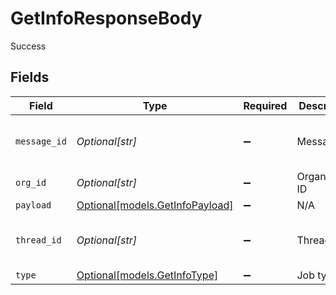 # GetInfoResponseBody

Success


## Fields

| Field                                                          | Type                                                           | Required                                                       | Description                                                    | Example                                                        |
| -------------------------------------------------------------- | -------------------------------------------------------------- | -------------------------------------------------------------- | -------------------------------------------------------------- | -------------------------------------------------------------- |
| `message_id`                                                   | *Optional[str]*                                                | :heavy_minus_sign:                                             | Message ID                                                     | c03eb411-9f75-4ff0-9404-5a61c5b8798d                           |
| `org_id`                                                       | *Optional[str]*                                                | :heavy_minus_sign:                                             | Organization ID                                                | 739224                                                         |
| `payload`                                                      | [Optional[models.GetInfoPayload]](../models/getinfopayload.md) | :heavy_minus_sign:                                             | N/A                                                            |                                                                |
| `thread_id`                                                    | *Optional[str]*                                                | :heavy_minus_sign:                                             | Thread ID                                                      | 07b8b522-a993-4021-8fae-fd19f330ee60                           |
| `type`                                                         | [Optional[models.GetInfoType]](../models/getinfotype.md)       | :heavy_minus_sign:                                             | Job type                                                       |                                                                |
